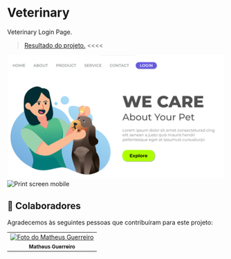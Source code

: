 # Veterinary
Veterinary Login Page.

> <a href="https://vets-page.netlify.app/">Resultado do projeto.</a> <<<<

<img src="./assets/Print web.png" alt="Print screen">

<img src="./assets/Print mobile.png" alt="Print screen mobile">

## 🤝 Colaboradores

Agradecemos às seguintes pessoas que contribuíram para este projeto:

<table>
  <tr>
    <td align="center">
      <a href="www.linkedin.com/in/matheus-guerreiro-0a545b208">
        <img src="https://avatars.githubusercontent.com/u/96263153?v=4" width="100px;" alt="Foto do Matheus Guerreiro"/><br>
        <sub>
          <b>Matheus Guerreiro</b>
        </sub>
      </a>
    </td>
